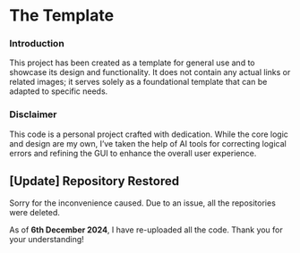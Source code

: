 # The Template

### Introduction
This project has been created as a template for general use and to showcase its design and functionality. It does not contain any actual links or related images; it serves solely as a foundational template that can be adapted to specific needs.

### Disclaimer
This code is a personal project crafted with dedication. While the core logic and design are my own, I’ve taken the help of AI tools for correcting logical errors and refining the GUI to enhance the overall user experience. 

## [Update] Repository Restored

Sorry for the inconvenience caused. Due to an issue, all the repositories were deleted.

As of **6th December 2024**, I have re-uploaded all the code. Thank you for your understanding!

